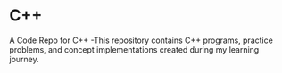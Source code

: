 # C++
A Code Repo for C++ -This repository contains C++ programs, practice problems, and concept implementations created during my learning journey.
